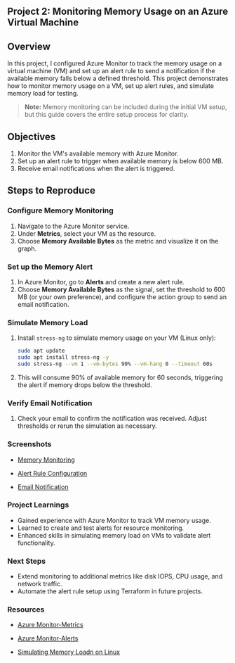 ## Project 2: Monitoring Memory Usage on an Azure Virtual Machine

## Overview
In this project, I configured Azure Monitor to track the memory usage on a virtual machine (VM) and set up an alert rule to send a notification if the available memory falls below a defined threshold. This project demonstrates how to monitor memory usage on a VM, set up alert rules, and simulate memory load for testing.

> **Note:** Memory monitoring can be included during the initial VM setup, but this guide covers the entire setup process for clarity.

## Objectives
1. Monitor the VM's available memory with Azure Monitor.
2. Set up an alert rule to trigger when available memory is below 600 MB.
3. Receive email notifications when the alert is triggered.

## Steps to Reproduce

### Configure Memory Monitoring
1. Navigate to the Azure Monitor service.
2. Under **Metrics**, select your VM as the resource.
3. Choose **Memory Available Bytes** as the metric and visualize it on the graph.

### Set up the Memory Alert
1. In Azure Monitor, go to **Alerts** and create a new alert rule.
2. Choose **Memory Available Bytes** as the signal, set the threshold to 600 MB (or your own preference), and configure the action group to send an email notification.

### Simulate Memory Load
1. Install `stress-ng` to simulate memory usage on your VM (Linux only):
   ```bash
   sudo apt update
   sudo apt install stress-ng -y
   sudo stress-ng --vm 1 --vm-bytes 90% --vm-hang 0 --timeout 60s
2. This will consume 90% of available memory for 60 seconds, triggering the alert if memory drops below the threshold.

### Verify Email Notification
1. Check your email to confirm the notification was received. Adjust thresholds or rerun the simulation as necessary.

### Screenshots

- [Memory Monitoring](https://github.com/madebydawid/azure-monitoring-projects/blob/main/Project%202:%20RAM-monitoring/images/vm-ram-metrics.jpg?raw=true)

- [Alert Rule Configuration](https://github.com/madebydawid/azure-monitoring-projects/blob/main/Project%202:%20RAM-monitoring/images/alert-rule%20-%20Copy.jpg?raw=true)

- [Email Notification](https://github.com/madebydawid/azure-monitoring-projects/blob/main/Project%202:%20RAM-monitoring/images/ram-alert-rule-email.jpg?raw=true)

### Project Learnings
- Gained experience with Azure Monitor to track VM memory usage.
- Learned to create and test alerts for resource monitoring.
- Enhanced skills in simulating memory load on VMs to validate alert functionality.
  
### Next Steps
- Extend monitoring to additional metrics like disk IOPS, CPU usage, and network traffic.
- Automate the alert rule setup using Terraform in future projects.

### Resources

- [Azure Monitor-Metrics](https://learn.microsoft.com/en-us/azure/azure-monitor/essentials/data-platform-metrics)

- [Azure Monitor-Alerts](https://learn.microsoft.com/en-us/azure/azure-monitor/alerts/alerts-overview)

- [Simulating Memory Loadn on Linux](https://manpages.ubuntu.com/manpages/bionic/man1/stress-ng.1.html)
